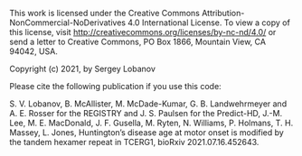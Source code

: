 

This work is licensed under the Creative Commons Attribution-NonCommercial-NoDerivatives 4.0 International License. To view a copy of this license, visit http://creativecommons.org/licenses/by-nc-nd/4.0/ or send a letter to Creative Commons, PO Box 1866, Mountain View, CA 94042, USA.

Copyright (c) 2021, by Sergey Lobanov

Please cite the following publication if you use this code:

S. V. Lobanov, B. McAllister, M. McDade-Kumar, G. B. Landwehrmeyer and A. E. Rosser for the REGISTRY and J. S. Paulsen for the Predict-HD, J.-M. Lee, M. E. MacDonald, J. F. Gusella, M. Ryten, N. Williams, P. Holmans, T. H. Massey, L. Jones, Huntington’s disease age at motor onset is modified by the tandem hexamer repeat in TCERG1, bioRxiv 2021.07.16.452643.
